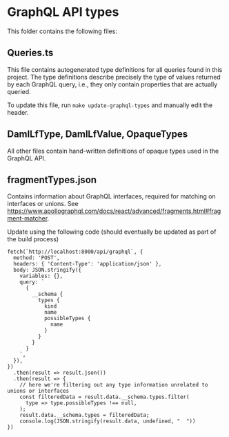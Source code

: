 # GraphQL API types

This folder contains the following files:

## Queries.ts

This file contains autogenerated type definitions for all queries found in this project.
The type definitions describe precisely the type of values returned by each GraphQL query,
i.e., they only contain properties that are actually queried.

To update this file, run `make update-graphql-types` and manually edit the header.

## DamlLfType, DamlLfValue, OpaqueTypes

All other files contain hand-written definitions of opaque types used in the GraphQL API.

## fragmentTypes.json

Contains information about GraphQL interfaces, required for matching on interfaces or unions.
See https://www.apollographql.com/docs/react/advanced/fragments.html#fragment-matcher.

Update using the following code (should eventually be updated as part of the build process)
```
fetch(`http://localhost:8000/api/graphql`, {
  method: 'POST',
  headers: { 'Content-Type': 'application/json' },
  body: JSON.stringify({
    variables: {},
    query: `
      {
        __schema {
          types {
            kind
            name
            possibleTypes {
              name
            }
          }
        }
      }
    `,
  }),
})
  .then(result => result.json())
  .then(result => {
    // here we're filtering out any type information unrelated to unions or interfaces
    const filteredData = result.data.__schema.types.filter(
      type => type.possibleTypes !== null,
    );
    result.data.__schema.types = filteredData;
    console.log(JSON.stringify(result.data, undefined, "  "))
})
```
